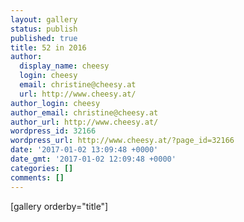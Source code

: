 ```yaml
---
layout: gallery
status: publish
published: true
title: 52 in 2016
author:
  display_name: cheesy
  login: cheesy
  email: christine@cheesy.at
  url: http://www.cheesy.at/
author_login: cheesy
author_email: christine@cheesy.at
author_url: http://www.cheesy.at/
wordpress_id: 32166
wordpress_url: http://www.cheesy.at/?page_id=32166
date: '2017-01-02 13:09:48 +0000'
date_gmt: '2017-01-02 12:09:48 +0000'
categories: []
comments: []
---
```

[gallery orderby="title"]
